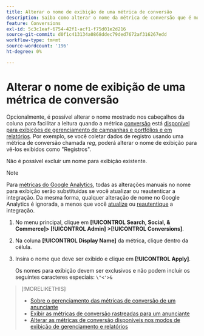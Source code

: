 ```yaml
---
title: Alterar o nome de exibição de uma métrica de conversão
description: Saiba como alterar o nome da métrica de conversão que é mostrado nos cabeçalhos de coluna em suas visualizações de gerenciamento e relatórios.
feature: Conversions
exl-id: 5c3c1eaf-6754-42f1-acf1-f75d01e2d216
source-git-commit: d0f1c413134a0868ddec79ded7672af316267edd
workflow-type: tm+mt
source-wordcount: '196'
ht-degree: 0%

---
```


# Alterar o nome de exibição de uma métrica de conversão

Opcionalmente, é possível alterar o nome mostrado nos cabeçalhos da coluna para facilitar a leitura quando a métrica [conversão](/help/search-social-commerce/glossary.md#c-d) está [disponível para exibições de gerenciamento de campanhas e portfólios e em relatórios](conversion-metric-edit-available.md). Por exemplo, se você coletar dados de registro usando uma métrica de conversão chamada *reg*, poderá alterar o nome de exibição para vê-los exibidos como &quot;Registros&quot;.

Não é possível excluir um nome para exibição existente.

>[!NOTE]
>
>Para [métricas do Google Analytics](/help/search-social-commerce/admin/data-sources/data-source-about.md), todas as alterações manuais no nome para exibição serão substituídas se você atualizar ou reautenticar a integração. Da mesma forma, qualquer alteração de nome no Google Analytics é ignorada, a menos que você [atualize](/help/search-social-commerce/admin/data-sources/data-source-edit.md) ou [reautentique](/help/search-social-commerce/admin/data-sources/data-source-reauthenticate.md) a integração.

1. No menu principal, clique em **[!UICONTROL Search, Social, & Commerce]> [!UICONTROL Admin] >[!UICONTROL Conversions]**.

1. Na coluna **[!UICONTROL Display Name]** da métrica, clique dentro da célula.

1. Insira o nome que deve ser exibido e clique em **[!UICONTROL Apply]**.

   Os nomes para exibição devem ser exclusivos e não podem incluir os seguintes caracteres especiais: `\"<'>&`

>[!MORELIKETHIS]
>
>* [Sobre o gerenciamento das métricas de conversão de um anunciante](conversion-metric-about.md)
>* [Exibir as métricas de conversão rastreadas para um anunciante](conversion-metric-view-tracked.md)
>* [Alterar as métricas de conversão disponíveis nos modos de exibição de gerenciamento e relatórios](conversion-metric-edit-available.md)
